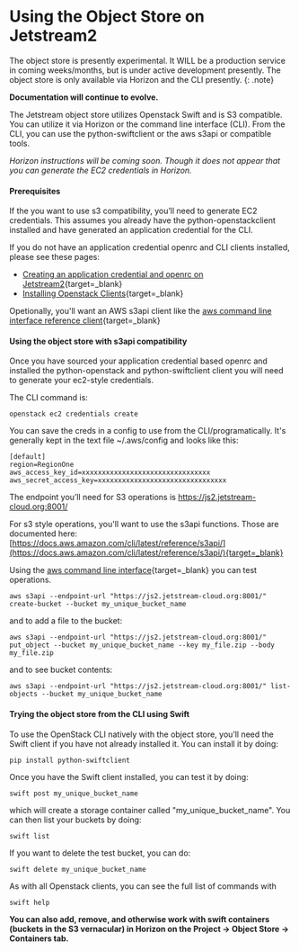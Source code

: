 # Using the Object Store on Jetstream2

The object store is presently experimental. It WILL be a production service in coming weeks/months, but is under active development presently. The object store is only available via Horizon and the CLI presently.
{: .note}

**Documentation will continue to evolve.**

The Jetstream object store utilizes Openstack Swift and is S3 compatible. You can utilize it via Horizon or the command line interface (CLI). From the CLI, you can use the python-swiftclient or the aws s3api or compatible tools.

*Horizon instructions will be coming soon. Though it does not appear that you can generate the EC2 credentials in Horizon.*

#### Prerequisites

If the you want to use s3 compatibility, you’ll need to generate EC2 credentials. This assumes you already have the python-openstackclient installed and have generated an application credential for the CLI.

If you do not have an application credential openrc and CLI clients installed, please see these pages:

- [Creating an application credential and openrc on Jetstream2](https://docs.jetstream-cloud.org/ui/cli/openrc/){target=_blank}
- [Installing Openstack Clients](https://docs.jetstream-cloud.org/ui/cli/clients/){target=_blank}

Opetionally, you'll want an AWS s3api client like the [aws command line interface reference client](https://aws.amazon.com/cli/){target=_blank}

#### Using the object store with s3api compatibility

Once you have sourced your application credential based openrc and installed the python-openstack and python-swiftclient client you will need to generate your ec2-style credentials.

The CLI command is:

    openstack ec2 credentials create

You can save the creds in a config to use from the CLI/programatically. It's generally kept in the text file ~/.aws/config and looks like this:


    [default]
    region=RegionOne
    aws_access_key_id=xxxxxxxxxxxxxxxxxxxxxxxxxxxxxxxx
    aws_secret_access_key=xxxxxxxxxxxxxxxxxxxxxxxxxxxxxxxx

The endpoint you’ll need for S3 operations is https://js2.jetstream-cloud.org:8001/

For s3 style operations, you'll want to use the s3api functions. Those are documented here: [https://docs.aws.amazon.com/cli/latest/reference/s3api/](https://docs.aws.amazon.com/cli/latest/reference/s3api/){target=_blank}

Using the [aws command line interface](https://aws.amazon.com/cli/){target=_blank} you can test operations.

    aws s3api --endpoint-url "https://js2.jetstream-cloud.org:8001/" create-bucket --bucket my_unique_bucket_name

and to add a file to the bucket:

    aws s3api --endpoint-url "https://js2.jetstream-cloud.org:8001/" put_object --bucket my_unique_bucket_name --key my_file.zip --body my_file.zip

and to see bucket contents:

    aws s3api --endpoint-url "https://js2.jetstream-cloud.org:8001/" list-objects --bucket my_unique_bucket_name

#### Trying the object store from the CLI using Swift

To use the OpenStack CLI natively with the object store, you’ll need the Swift client if you have not already installed it. You can install it by doing:

    pip install python-swiftclient

Once you have the Swift client installed, you can test it by doing:

    swift post my_unique_bucket_name

which will create a storage container called "my_unique_bucket_name". You can then list your buckets by doing:

    swift list

If you want to delete the test bucket, you can do:

    swift delete my_unique_bucket_name

As with all Openstack clients, you can see the full list of commands with

    swift help

**You can also add, remove, and otherwise work with swift containers (buckets in the S3 vernacular) in Horizon on the Project → Object Store → Containers tab.**
